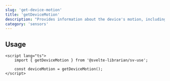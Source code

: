 ```yaml
---
slug: 'get-device-motion'
title: 'getDeviceMotion'
description: "Provides information about the device's motion, including acceleration and rotation rate."
category: 'sensors'
---
```


## Usage

```svelte
<script lang="ts">
	import { getDeviceMotion } from '@svelte-librarian/sv-use';

	const deviceMotion = getDeviceMotion();
</script>
```

